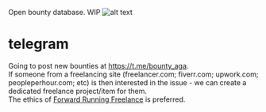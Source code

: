 Open bounty database. WIP
![alt text](./gource.gif?raw=true)

# telegram

Going to post new bounties at https://t.me/bounty_aga.  
If someone from a freelancing site (freelancer.com; fiverr.com; upwork.com; peopleperhour.com; etc) is then interested in the issue - we can create a dedicated freelance project/item for them.  
The ethics of [Forward Running Freelance](https://observablehq.com/@artemgr/forward-running-freelance) is preferred.
